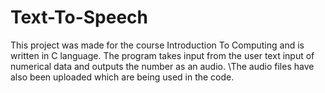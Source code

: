 # Text-To-Speech
This project was made for the course Introduction To Computing and is written in C language. The program takes input from the user text input of numerical data and outputs the number as an audio. \The audio files have also been uploaded which are being used in the code.
